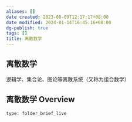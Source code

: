 ```yaml
---
aliases: []
date created: 2023-08-09T12:17:17+08:00
date modified: 2024-01-14T16:45:16+08:00
dg-publish: true
tags: []
title: 离散数学
---
```


## 离散数学
逻辑学、集合论、图论等离散系统（又称为组合数学）
## 离散数学 Overview
 
```ccard
type: folder_brief_live
```